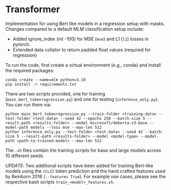 # Transformer
Implementation for using Bert like models in a regression setup with masks. Changes compared to a default MLM classification setup include: 

* Added ignore_index (int -100) for MSE (`mse`) and L1 (`l1`) losses in pytorch.
* Extended data collator to return padded float values (required for regression)

To run the code, first create a virtual environment (e.g., conda) and install the required packages:

    conda create --name=mlm python=3.10
    pip install -r requirements.txt

There are two scripts provided, one for training (`main_bert_tokenregression.py`) and one for testing (`inference_only.py`). You can run them via:

    python main_bert_tokenregression.py --train-folder <training-data> --test-folder <test-data> --seed 42 --epochs 250 --batch-size 5 --result-path <results-folder> --model microsoft/deberta-v3-base --model-path models --loss mse --max-len 512
    python inference_only.py --test-folder <test-data> --seed 42 --batch-size 5 --result-path <results-folder> --model <model-type> --model-path <path-to-trained-model> --max-len 512

The `.sh` files contain the training scripts for base and large models across 10 different seeds.

*UPDATE*:
Two additional scripts have been added for training Bert-like models using the `[CLS]` token prediction and the hand crafted features used by Beinborn 2016 (`--features True`). For example use cases, please see the respective bash scripts `train_<model>_features.sh`. 